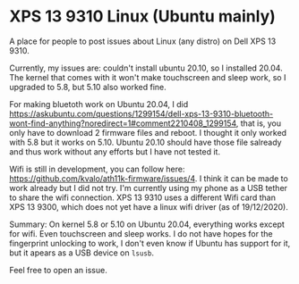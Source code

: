 # XPS 13 9310 Linux (Ubuntu mainly)
A place for people to post issues about Linux (any distro) on Dell XPS 13 9310. 

Currently, my issues are: couldn't install ubuntu 20.10, so I installed 20.04. The kernel that comes with it won't make touchscreen and sleep work, so I upgraded to 5.8, but 5.10 also worked fine.

For making bluetoth work on Ubuntu 20.04, I did https://askubuntu.com/questions/1299154/dell-xps-13-9310-bluetooth-wont-find-anything?noredirect=1#comment2210408_1299154, that is, you only have to download 2 firmware files and reboot. I thought it only worked with 5.8 but it works on 5.10. Ubuntu 20.10 should have those file salready and thus work without any efforts but I have not tested it.

Wifi is still in development, you can follow here: https://github.com/kvalo/ath11k-firmware/issues/4. I think it can be made to work already but I did not try. I'm currently using my phone as a USB tether to share the wifi connection. XPS 13 9310 uses a different Wifi card than XPS 13 9300, which does not yet have a linux wifi driver (as of 19/12/2020).

Summary: On kernel 5.8 or 5.10 on Ubuntu 20.04, everything works except for wifi. Even touchscreen and sleep works. I do not have hopes for the fingerprint unlocking to work, I don't even know if Ubuntu has support for it, but it apears as a USB device on `lsusb`.


Feel free to open an issue.
